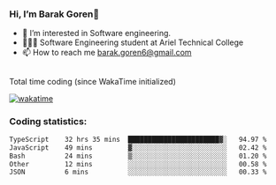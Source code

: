 ###  Hi, I’m Barak Goren👋
- 👀 I’m interested in Software engineering.
- 👨🏼‍🎓 Software Engineering student at Ariel Technical College
- 📫 How to reach me barak.goren6@gmail.com
##
Total time coding (since WakaTime initialized)

[![wakatime](https://wakatime.com/badge/user/5cc5ec80-a806-4ca2-a704-db29274e48cd.svg)](https://wakatime.com/@5cc5ec80-a806-4ca2-a704-db29274e48cd)

   
### Coding statistics:

<!--START_SECTION:waka-->

```txt
TypeScript    32 hrs 35 mins  ███████████████████████▓░   94.97 %
JavaScript    49 mins         ▓░░░░░░░░░░░░░░░░░░░░░░░░   02.42 %
Bash          24 mins         ▒░░░░░░░░░░░░░░░░░░░░░░░░   01.20 %
Other         12 mins         ░░░░░░░░░░░░░░░░░░░░░░░░░   00.58 %
JSON          6 mins          ░░░░░░░░░░░░░░░░░░░░░░░░░   00.33 %
```

<!--END_SECTION:waka-->

<!---
barakgoren/barakgoren is a ✨ special ✨ repository because its `README.md` (this file) appears on your GitHub profile.
You can click the Preview link to take a look at your changes.
--->

